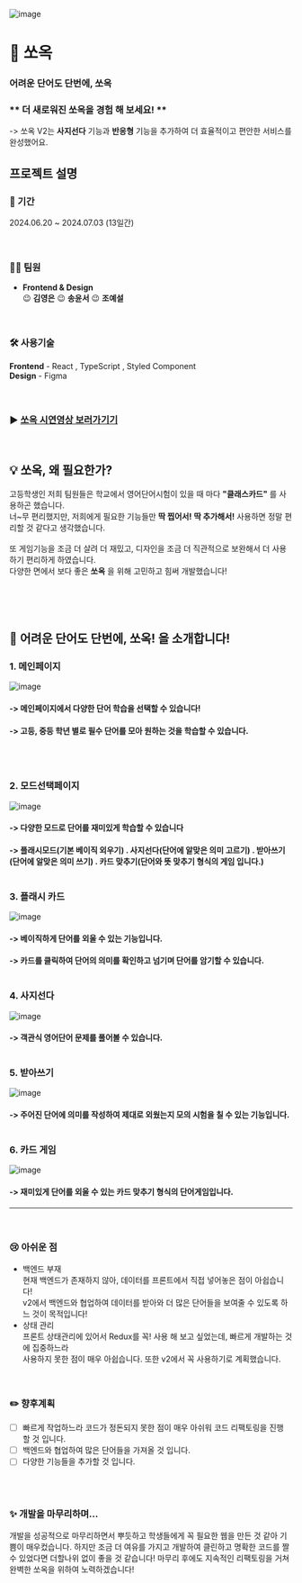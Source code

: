 ![image](https://github.com/songkimye/Sso-ok/assets/128370837/25fe9d6a-64f5-462b-8dee-b4241e3561b1)

# 🩵 쏘옥
### **어려운 단어도 단번에, 쏘옥**
### ** 더 새로워진 쏘옥을 경험 해 보세요! **

-> 쏘옥 V2는 **사지선다** 기능과 **반응형** 기능을 추가하여 더 효율적이고 편안한 서비스를 완성했어요. 
<BR>

## 프로젝트 설명
### 📆 기간
2024.06.20 ~ 2024.07.03 (13일간)

ㅤ

### 🙋‍♀️ 팀원
- **Frontend & Design** <br>
    😉 **김영은**
    😉 **송윤서**
    😉 **조예설**
  
ㅤ

### 🛠️ 사용기술
**Frontend** - React , TypeScript , Styled Component <br>
**Design** - Figma

ㅤ

### ▶️ [쏘옥 시연영상 보러가기기](https://youtu.be/iLaA55CUH0o)
<br>

## 💡 쏘옥, 왜 필요한가? 
고등학생인 저희 팀원들은 학교에서 영어단어시험이 있을 때 마다 **"클래스카드"** 를 사용하곤 했습니다. <br>
너~무 편리했지만, 저희에게 필요한 기능들만 **딱 찝어서!** **딱 추가해서!** 사용하면 정말 편리할 것 같다고 생각했습니다. <br>
<br>
또 게임기능을 조금 더 살려 더 재밌고, 디자인을 조금 더 직관적으로 보완해서 더 사용하기 편리하게 하였습니다. <br>
다양한 면에서 보다 좋은 **쏘옥** 을 위해 고민하고 힘써 개발했습니다!<br>

<br>

ㅤ

## 🚀 어려운 단어도 단번에, 쏘옥! 을 소개합니다!
### 1. 메인페이지
![image](https://github.com/songkimye/Sso-ok/assets/128370837/31120327-58da-4a18-a902-b2e427f83a7e)
#### -> 메인페이지에서 다양한 단어 학습을 선택할 수 있습니다! <br>
#### -> 고등, 중등 학년 별로 필수 단어를 모아 원하는 것을 학습할 수 있습니다.
<br><br>

### 2. 모드선택페이지
![image](https://github.com/songkimye/Sso-ok/assets/128370837/af24dbab-ff53-446a-a967-7446ded72d73)
#### -> 다양한 모드로 단어를 재미있게 학습할 수 있습니다 <br>
#### -> 플래시모드(기본 베이직 외우기) . 사지선다(단어에 알맞은 의미 고르기) . 받아쓰기(단어에 알맞은 의미 쓰기) . 카드 맞추기(단어와 뜻 맞추기 형식의 게임 입니다.) <br><br>

### 3. 플래시 카드
![image](https://github.com/SSO-OK/Ssook/assets/128370837/6c38877b-8762-4252-aa78-41f923910994)
#### -> 베이직하게 단어를 외울 수 있는 기능입니다.
#### -> 카드를 클릭하여 단어의 의미를 확인하고 넘기며 단어를 암기할 수 있습니다.  <br><br>

### 4. 사지선다
![image](https://github.com/SSO-OK/Ssook/assets/128370837/8d8f69ad-e81e-4b8b-8659-b4ee71d05b97)
#### -> 객관식 영어단어 문제를 풀어볼 수 있습니다. <br><br>


### 5. 받아쓰기
![image](https://github.com/SSO-OK/Ssook/assets/128370837/3c2f04e6-25be-4454-8ddf-e9ef517f7963)
#### -> 주어진 단어에 의미를 작성하여 제대로 외웠는지 모의 시험을 칠 수 있는 기능입니다. <br><br>


### 6. 카드 게임
![image](https://github.com/SSO-OK/Ssook/assets/128370837/ade5eaf9-22ff-4031-ae0f-033f23a6d381)
#### -> 재미있게 단어를 외울 수 있는 카드 맞추기 형식의 단어게임입니다. 




------------

ㅤ

### 😢 아쉬운 점
- 백엔드 부재 <br>
      현재 백엔드가 존재하지 않아, 데이터를 프론트에서 직접 넣어놓은 점이 아쉽습니다! <br>
      v2에서 백엔드와 협업하여 데이터를 받아와 더 많은 단어들을 보여줄 수 있도록 하느 것이 목적입니다! <br>
- 상태 관리 <br>
      프론트 상태관리에 있어서 Redux를 꼭! 사용 해 보고 싶었는데, 빠르게 개발하는 것에 집중하느라 <br>
      사용하지 못한 점이 매우 아쉽습니다. 또한 v2에서 꼭 사용하기로 계획했습니다.

ㅤ
### ✏️ 향후계획
- [ ] 빠르게 작업하느라 코드가 정돈되지 못한 점이 매우 아쉬워 코드 리팩토링을 진행 할 것 입니다.
- [ ] 백엔드와 협업하여 많은 단어들을 가져올 것 입니다.
- [ ] 다양한 기능들을 추가할 것 입니다.

<br><br>

### ✨ 개발을 마무리하며...
개발을 성공적으로 마무리하면서 뿌듯하고 학생들에게 꼭 필요한 웹을 만든 것 같아 기쁨이 매우컸습니다.
하지만 조금 더 여유를 가지고 개발하여 클린하고 명확한 코드를 짤 수 있었다면 더할나위 없이 좋을 것 같습니다!
마무리 후에도 지속적인 리팩토링을 거쳐 완벽한 쏘옥을 위하여 노력하겠습니다!

